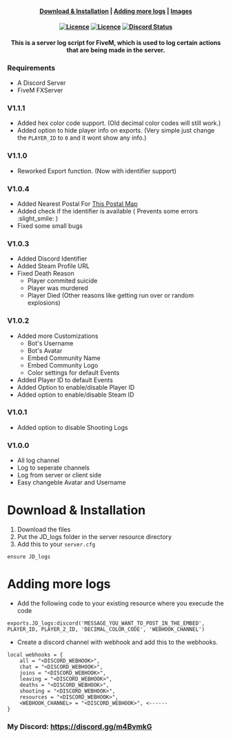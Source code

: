 <h4 align="center">
	<a href="#download--installation">Download & Installation</a>
	|
	<a href="#adding-more-logs">Adding more logs</a>
	|
	<a href="#images">Images</a>
</h4>
<h4 align="center">
	<a href="https://github.com/JokeDevil/JD_logs/releases/latest" title=""><img alt="Licence" src="https://img.shields.io/github/release/JokeDevil/JD_logs.svg"></a>
	<a href="LICENSE" title=""><img alt="Licence" src="https://img.shields.io/github/license/JokeDevil/JD_logs.svg"></a>
	<a href="https://discord.gg/m4BvmkG" title=""><img alt="Discord Status" src="https://discordapp.com/api/guilds/721339695199682611/widget.png"></a>
</h4>

<h4 align="center">
This is a server log script for FiveM, which is used to log certain actions that are being made in the server.
</h5>

### Requirements
- A Discord Server
- FiveM FXServer

### V1.1.1
- Added hex color code support. (Old decimal color codes will still work.)
- Added option to hide player info on exports. (Very simple just change the `PLAYER_ID` to `0` and it wont show any info.)

### V1.1.0
- Reworked Export function. (Now with identifier support)

### V1.0.4
- Added Nearest Postal For [This Postal Map](https://forum.cfx.re/t/release-postal-code-map-minimap-new-improved-v1-2/147458)
- Added check if the identifier is available ( Prevents some errors :slight_smile: )
- Fixed some small bugs

### V1.0.3
- Added Discord Identifier
- Added Steam Profile URL
- Fixed Death Reason
	- Player commited suicide
	- Player was murdered
	- Player Died (Other reasons like getting run over or random explosions)

### V1.0.2
- Added more Customizations
	- Bot's Username
	- Bot's Avatar
	- Embed Community Name
	- Embed Community Logo
	- Color settings for default Events
- Added Player ID to default Events
- Added Option to enable/disable Player ID
- Added option to enable/disable Steam ID

### V1.0.1
- Added option to disable Shooting Logs

### V1.0.0
- All log channel
- Log to seperate channels
- Log from server or client side
- Easy changeble Avatar and Username

# Download & Installation

1. Download the files
2. Put the JD_logs folder in the server resource directory
3. Add this to your `server.cfg`
```
ensure JD_logs
```

# Adding more logs

- Add the following code to your existing resource where you execude the code
```
exports.JD_logs:discord('MESSAGE_YOU_WANT_TO_POST_IN_THE_EMBED', PLAYER_ID, PLAYER_2_ID, 'DECIMAL_COLOR_CODE', 'WEBHOOK_CHANNEL')
```
- Create a discord channel with webhook and add this to the webhooks.
```
local webhooks = {
	all = "<DISCORD_WEBHOOK>",
	chat = "<DISCORD_WEBHOOK>",
	joins = "<DISCORD_WEBHOOK>",
	leaving = "<DISCORD_WEBHOOK>",
	deaths = "<DISCORD_WEBHOOK>",
	shooting = "<DISCORD_WEBHOOK>",
	resources = "<DISCORD_WEBHOOK>",
	<WEBHOOK_CHANNEL> = "<DISCORD_WEBHOOK>", <------
}
```

### My Discord: https://discord.gg/m4BvmkG
